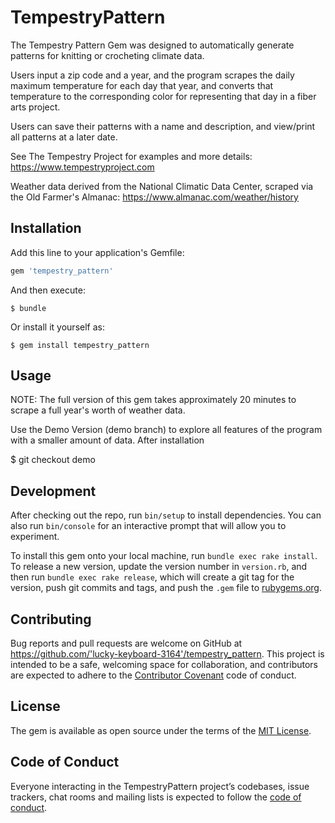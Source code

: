 # TempestryPattern

The Tempestry Pattern Gem was designed to automatically generate patterns for knitting or crocheting climate data.

Users input a zip code and a year, and the program scrapes the daily maximum temperature for each day that year, and converts that temperature to the corresponding color for representing that day in a fiber arts project.

Users can save their patterns with a name and description, and view/print all patterns at a later date.

See The Tempestry Project for examples and more details: https://www.tempestryproject.com

Weather data derived from the National Climatic Data Center, scraped via the Old Farmer's Almanac:
https://www.almanac.com/weather/history

## Installation

Add this line to your application's Gemfile:

```ruby
gem 'tempestry_pattern'
```

And then execute:

    $ bundle

Or install it yourself as:

    $ gem install tempestry_pattern

## Usage

NOTE: The full version of this gem takes approximately 20 minutes to scrape a full year's worth of weather data.

Use the Demo Version (demo branch) to explore all features of the program with a smaller amount of data. After installation

$ git checkout demo

## Development

After checking out the repo, run `bin/setup` to install dependencies. You can also run `bin/console` for an interactive prompt that will allow you to experiment.

To install this gem onto your local machine, run `bundle exec rake install`. To release a new version, update the version number in `version.rb`, and then run `bundle exec rake release`, which will create a git tag for the version, push git commits and tags, and push the `.gem` file to [rubygems.org](https://rubygems.org).

## Contributing

Bug reports and pull requests are welcome on GitHub at https://github.com/'lucky-keyboard-3164'/tempestry_pattern. This project is intended to be a safe, welcoming space for collaboration, and contributors are expected to adhere to the [Contributor Covenant](http://contributor-covenant.org) code of conduct.

## License

The gem is available as open source under the terms of the [MIT License](https://opensource.org/licenses/MIT).

## Code of Conduct

Everyone interacting in the TempestryPattern project’s codebases, issue trackers, chat rooms and mailing lists is expected to follow the [code of conduct](https://github.com/'lucky-keyboard-3164'/tempestry_pattern/blob/master/CODE_OF_CONDUCT.md).
